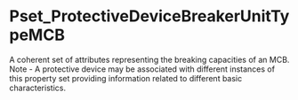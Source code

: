 # Pset_ProtectiveDeviceBreakerUnitTypeMCB

A coherent set of attributes representing the breaking capacities of an MCB. Note - A protective device may be associated with different instances of this property set providing information related to different  basic characteristics.

